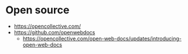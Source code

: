 # Open source

* https://opencollective.com/
* https://github.com/openwebdocs
	* https://opencollective.com/open-web-docs/updates/introducing-open-web-docs